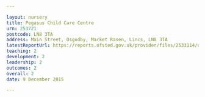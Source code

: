 ```yaml
---

layout: nursery
title: Pegasus Child Care Centre
urn: 253721
postcode: LN8 3TA
address: Main Street, Osgodby, Market Rasen, Lincs, LN8 3TA
latestReportUrl: https://reports.ofsted.gov.uk/provider/files/2533114/urn/253721.pdf
teaching: 2
development: 2
leadership: 2
outcomes: 2
overall: 2
date: 9 December 2015

---
```

